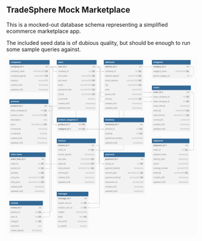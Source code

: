 ## TradeSphere Mock Marketplace

This is a mocked-out database schema representing a simplified ecommerce marketplace app.

The included seed data is of dubious quality, but should be enough to run some sample queries against.

![TradeSphere Schema Diagram](./schema-diagram.png)
